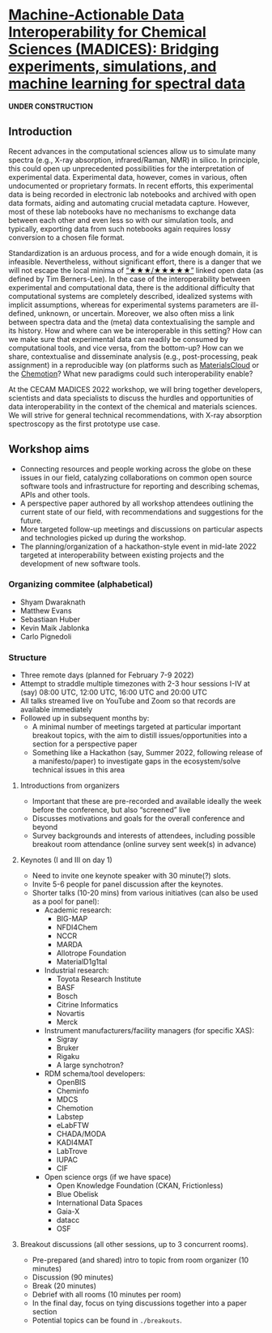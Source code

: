 # [Machine-Actionable Data Interoperability for Chemical Sciences (MADICES): Bridging experiments, simulations, and machine learning for spectral data](https://www.cecam.org/workshop-details/1165)

**UNDER CONSTRUCTION**

## Introduction

Recent advances in the computational sciences allow us to simulate many spectra (e.g., X-ray absorption, infrared/Raman, NMR) in silico. In principle, this could open up unprecedented possibilities for the interpretation of experimental data. 
Experimental data, however, comes in various, often undocumented or proprietary formats. 
In recent efforts, this experimental data is being recorded in electronic lab notebooks and archived with open data formats, aiding and automating crucial metadata capture. 
However, most of these lab notebooks have no mechanisms to exchange data between each other and even less so with our simulation tools, and typically, exporting data from such notebooks again requires lossy conversion to a chosen file format.

Standardization is an arduous process, and for a wide enough domain, it is infeasible. 
Nevertheless, without significant effort, there is a danger that we will not escape the local minima of [“★★★/★★★★★”](https://www.w3.org/DesignIssues/LinkedData.html) linked open data (as defined by Tim Berners-Lee).
In the case of the interoperability between experimental and computational data, there is the additional difficulty that computational systems are completely described, idealized systems with implicit assumptions, whereas for experimental systems parameters are ill-defined, unknown, or uncertain.
Moreover, we also often miss a link between spectra data and the (meta) data contextualising the sample and its history.
How and where can we be interoperable in this setting? How can we make sure that experimental data can readily be consumed by computational tools, and vice versa, from the bottom-up? 
How can we share, contextualise and disseminate analysis (e.g., post-processing, peak assignment) in a reproducible way (on platforms such as [MaterialsCloud](https://materialscloud.org) or the [Chemotion](https://www.chemotion.net)? 
What new paradigms could such interoperability enable?

At the CECAM MADICES 2022 workshop, we will bring together developers, scientists and data specialists to discuss the hurdles and opportunities of data interoperability in the context of the chemical and materials sciences.
We will strive for general technical recommendations,  with  X-ray absorption spectroscopy as the first prototype use case.

## Workshop aims

- Connecting resources and people working across the globe on these issues in our field, catalyzing collaborations on common open source software tools and infrastructure for reporting and describing schemas, APIs and other tools.
- A perspective paper authored by all workshop attendees outlining the current state of our field, with recommendations and suggestions for the future.
- More targeted follow-up meetings and discussions on particular aspects and technologies picked up during the workshop.
- The planning/organization of a hackathon-style event in mid-late 2022 targeted at interoperability between existing projects and the development of new software tools.

### Organizing commitee (alphabetical)

- Shyam Dwaraknath
- Matthew Evans
- Sebastiaan Huber
- Kevin Maik Jablonka
- Carlo Pignedoli

### Structure

- Three remote days (planned for February 7-9 2022)
- Attempt to straddle multiple timezones with 2-3 hour sessions I-IV at (say) 08:00 UTC, 12:00 UTC, 16:00 UTC and 20:00 UTC
- All talks streamed live on YouTube and Zoom so that records are available immediately
- Followed up in subsequent months by:
    - A minimal number of meetings targeted at particular important breakout topics, with the aim to distill issues/opportunities into a section for a perspective paper
    - Something like a Hackathon (say, Summer 2022, following release of a manifesto/paper) to investigate gaps in the ecosystem/solve technical issues in this area

1. Introductions from organizers
    - Important that these are pre-recorded and available ideally the week before the conference, but also “screened” live
    - Discusses motivations and goals for the overall conference and beyond
    - Survey backgrounds and interests of attendees, including possible breakout room attendance (online survey sent week(s) in advance) 

2. Keynotes (I and III on day 1) 
    - Need to invite one keynote speaker with 30 minute(?) slots.
    - Invite 5-6 people for panel discussion after the keynotes.
    - Shorter talks (10-20 mins) from various initiatives (can also be used as a pool for panel):
        - Academic research:
            - BIG-MAP
            - NFDI4Chem
            - NCCR
            - MARDA
            - Allotrope Foundation
            - MaterialD1g1tal
        - Industrial research:
            - Toyota Research Institute
            - BASF
            - Bosch
            - Citrine Informatics
            - Novartis
            - Merck
        - Instrument manufacturers/facility managers (for specific XAS):
            - Sigray
            - Bruker
            - Rigaku
            - A large synchotron? 
        - RDM schema/tool developers:
            - OpenBIS
            - Cheminfo
            - MDCS
            - Chemotion
            - Labstep
            - eLabFTW
            - CHADA/MODA
            - KADI4MAT
            - LabTrove
            - IUPAC
            - CIF
        - Open science orgs (if we have space)
            - Open Knowledge Foundation (CKAN, Frictionless)
            - Blue Obelisk
            - International Data Spaces
            - Gaia-X
            - datacc
            - OSF

3. Breakout discussions (all other sessions, up to 3 concurrent rooms). 
    - Pre-prepared (and shared) intro to topic from room organizer (10 minutes)
    - Discussion (90 minutes)
    - Break (20 minutes)
    - Debrief with all rooms (10 minutes per room)
    - In the final day, focus on tying discussions together into a paper section
    - Potential topics can be found in `./breakouts`.

